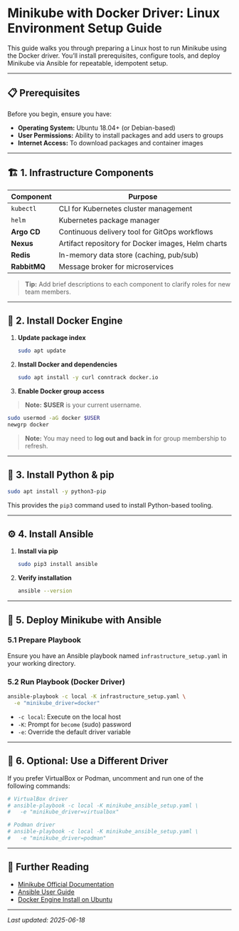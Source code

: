 # Minikube with Docker Driver: Linux Environment Setup Guide

This guide walks you through preparing a Linux host to run Minikube using the Docker driver. You’ll install prerequisites, configure tools, and deploy Minikube via Ansible for repeatable, idempotent setup.

---

## 📋 Prerequisites

Before you begin, ensure you have:

* **Operating System:** Ubuntu 18.04+ (or Debian-based)
* **User Permissions:** Ability to install packages and add users to groups
* **Internet Access:** To download packages and container images

---

## 🏗️ 1. Infrastructure Components

| Component    | Purpose                                            |
| ------------ | -------------------------------------------------- |
| `kubectl`    | CLI for Kubernetes cluster management              |
| `helm`       | Kubernetes package manager                         |
| **Argo CD**  | Continuous delivery tool for GitOps workflows      |
| **Nexus**    | Artifact repository for Docker images, Helm charts |
| **Redis**    | In-memory data store (caching, pub/sub)            |
| **RabbitMQ** | Message broker for microservices                   |

> **Tip:** Add brief descriptions to each component to clarify roles for new team members.

---

## 🐋 2. Install Docker Engine

1. **Update package index**

   ```bash
   sudo apt update
   ```

2. **Install Docker and dependencies**

   ```bash
   sudo apt install -y curl conntrack docker.io
   ```

3. **Enable Docker group access**

> **Note:** **$USER** is your current username.

   ```bash
   sudo usermod -aG docker $USER
   newgrp docker
   ```

> **Note:** You may need to **log out and back in** for group membership to refresh.

---

## 🐍 3. Install Python & pip

```bash
sudo apt install -y python3-pip
```

This provides the `pip3` command used to install Python-based tooling.

---

## ⚙️ 4. Install Ansible

1. **Install via pip**

   ```bash
   sudo pip3 install ansible
   ```

2. **Verify installation**

   ```bash
   ansible --version
   ```

---

## 🚀 5. Deploy Minikube with Ansible

### 5.1 Prepare Playbook

Ensure you have an Ansible playbook named `infrastructure_setup.yaml` in your working directory.

### 5.2 Run Playbook (Docker Driver)

```bash
ansible-playbook -c local -K infrastructure_setup.yaml \
  -e "minikube_driver=docker"
```

* `-c local`: Execute on the local host
* `-K`: Prompt for `become` (sudo) password
* `-e`: Override the default driver variable

---

## 🔄 6. Optional: Use a Different Driver

If you prefer VirtualBox or Podman, uncomment and run one of the following commands:

```bash
# VirtualBox driver
# ansible-playbook -c local -K minikube_ansible_setup.yaml \
#   -e "minikube_driver=virtualbox"

# Podman driver
# ansible-playbook -c local -K minikube_ansible_setup.yaml \
#   -e "minikube_driver=podman"
```

---

## 📖 Further Reading

* [Minikube Official Documentation](https://minikube.sigs.k8s.io/docs/)
* [Ansible User Guide](https://docs.ansible.com/ansible/latest/user_guide/index.html)
* [Docker Engine Install on Ubuntu](https://docs.docker.com/engine/install/ubuntu/)

---

*Last updated: 2025-06-18*